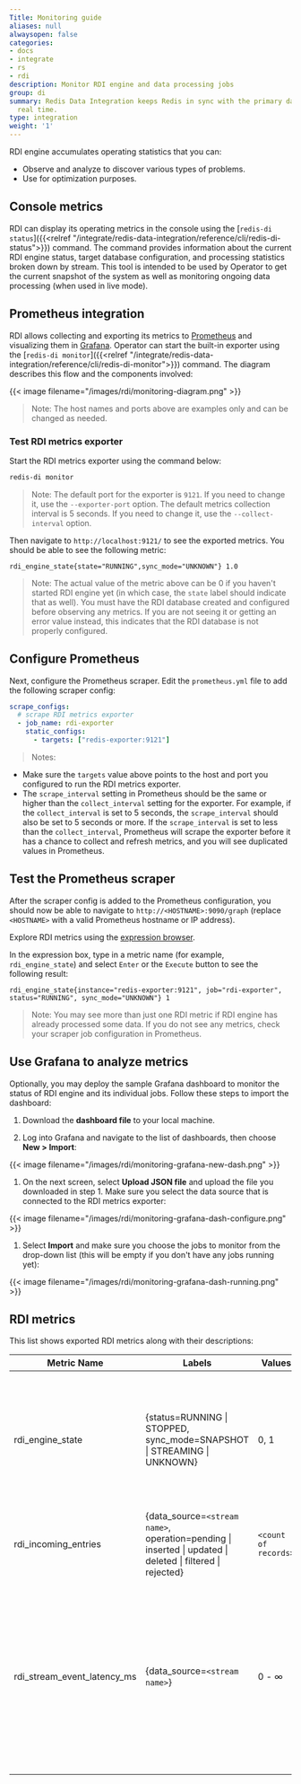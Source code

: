 ```yaml
---
Title: Monitoring guide
aliases: null
alwaysopen: false
categories:
- docs
- integrate
- rs
- rdi
description: Monitor RDI engine and data processing jobs
group: di
summary: Redis Data Integration keeps Redis in sync with the primary database in near
  real time.
type: integration
weight: '1'
---
```


RDI engine accumulates operating statistics that you can:

- Observe and analyze to discover various types of problems.
- Use for optimization purposes.

## Console metrics

RDI can display its operating metrics in the console using the [`redis-di status`]({{<relref "/integrate/redis-data-integration/reference/cli/redis-di-status">}}) command. The command provides information about the current RDI engine status, target database configuration, and processing statistics broken down by stream. This tool is intended to be used by Operator to get the current snapshot of the system as well as monitoring ongoing data processing (when used in live mode).

## Prometheus integration

RDI allows collecting and exporting its metrics to [Prometheus](https://prometheus.io/) and visualizing them in [Grafana](https://grafana.com/). Operator can start the built-in exporter using the [`redis-di monitor`]({{<relref "/integrate/redis-data-integration/reference/cli/redis-di-monitor">}}) command. The diagram describes this flow and the components involved:

{{< image filename="/images/rdi/monitoring-diagram.png" >}}

> Note: The host names and ports above are examples only and can be changed as needed.

### Test RDI metrics exporter

Start the RDI metrics exporter using the command below:

```bash
redis-di monitor
```

> Note: The default port for the exporter is `9121`. If you need to change it, use the `--exporter-port` option. The default metrics collection interval is 5 seconds. If you need to change it, use the `--collect-interval` option.

Then navigate to `http://localhost:9121/` to see the exported metrics. You should be able to see the following metric:

```
rdi_engine_state{state="RUNNING",sync_mode="UNKNOWN"} 1.0
```

> Note: The actual value of the metric above can be 0 if you haven't started RDI engine yet (in which case, the `state` label should indicate that as well). You must have the RDI database created and configured before observing any metrics. If you are not seeing it or getting an error value instead, this indicates that the RDI database is not properly configured.

## Configure Prometheus

Next, configure the Prometheus scraper. Edit the `prometheus.yml` file to add the following scraper config:

```yaml
scrape_configs:
  # scrape RDI metrics exporter
  - job_name: rdi-exporter
    static_configs:
      - targets: ["redis-exporter:9121"]
```

> Notes:

- Make sure the `targets` value above points to the host and port you configured to run the RDI metrics exporter.
- The `scrape_interval` setting in Prometheus should be the same or higher than the `collect_interval` setting for the exporter. For example, if the `collect_interval` is set to 5 seconds, the `scrape_interval` should also be set to 5 seconds or more. If the `scrape_interval` is set to less than the `collect_interval`, Prometheus will scrape the exporter before it has a chance to collect and refresh metrics, and you will see duplicated values in Prometheus.

## Test the Prometheus scraper

After the scraper config is added to the Prometheus configuration, you should now be able to navigate to `http://<HOSTNAME>:9090/graph` (replace `<HOSTNAME>` with a valid Prometheus hostname or IP address).

Explore RDI metrics using the [expression browser](https://prometheus.io/docs/visualization/browser/).

In the expression box, type in a metric name (for example, `rdi_engine_state`) and select `Enter` or the `Execute` button to see the following result:

```
rdi_engine_state{instance="redis-exporter:9121", job="rdi-exporter", status="RUNNING", sync_mode="UNKNOWN"} 1
```

> Note: You may see more than just one RDI metric if RDI engine has already processed some data. If you do not see any metrics, check your scraper job configuration in Prometheus.

## Use Grafana to analyze metrics

Optionally, you may deploy the sample Grafana dashboard to monitor the status of RDI engine and its individual jobs. Follow these steps to import the dashboard:

1. Download the **dashboard file** to your local machine.

1. Log into Grafana and navigate to the list of dashboards, then choose **New > Import**:

{{< image filename="/images/rdi/monitoring-grafana-new-dash.png" >}}

1. On the next screen, select **Upload JSON file** and upload the file you downloaded in step 1. Make sure you select the data source that is connected to the RDI metrics exporter:

{{< image filename="/images/rdi/monitoring-grafana-dash-configure.png" >}}

1. Select **Import** and make sure you choose the jobs to monitor from the drop-down list (this will be empty if you don't have any jobs running yet):

{{< image filename="/images/rdi/monitoring-grafana-dash-running.png" >}}

## RDI metrics

This list shows exported RDI metrics along with their descriptions:

| Metric Name                 | Labels                                                                                                     | Values               | Description                                                                                                                                                                                                        |
| --------------------------- | ---------------------------------------------------------------------------------------------------------- | -------------------- | ------------------------------------------------------------------------------------------------------------------------------------------------------------------------------------------------------------------ |
| rdi_engine_state            | {status=RUNNING \| STOPPED, sync_mode=SNAPSHOT \| STREAMING \| UNKNOWN}                                    | 0, 1                 | Status of RDI engine. 0 - RDI engine is stopped, 1 - RDI engine is running. Sync mode label indicates the last reported ingest synchronization mode.                                                               |
| rdi_incoming_entries        | {data_source=`<stream name>`, operation=pending \| inserted \| updated \| deleted \| filtered \| rejected} | `<count of records>` | Counters, indicating the number of operations performed for each stream.                                                                                                                                           |
| rdi_stream_event_latency_ms | {data_source=`<stream name>`}                                                                              | 0 - &infin;          | Latency calculated for each stream. Indicates the time in milliseconds the first available record has spent in the stream waiting to be processed by RDI engine. If no records pending it will always return zero. |
